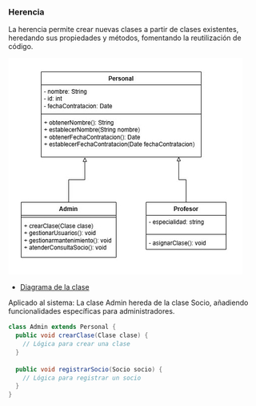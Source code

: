 ### Herencia 

La herencia permite crear nuevas clases a partir de clases existentes, heredando sus propiedades y métodos, fomentando la reutilización de código.

![Aplicación de Herencia en la clase "Socio"](../img/Herencia.jpg)
- [Diagrama de la clase](https://drive.google.com/file/d/1194jkgcd2cKm2iyOWwGfRxAtWP-Jy2Jg/view?usp=sharing)

Aplicado al sistema: La clase Admin hereda de la clase Socio, añadiendo funcionalidades específicas para administradores.

```java
class Admin extends Personal {
  public void crearClase(Clase clase) {
    // Lógica para crear una clase
  }

  public void registrarSocio(Socio socio) {
    // Lógica para registrar un socio
  }
}
```